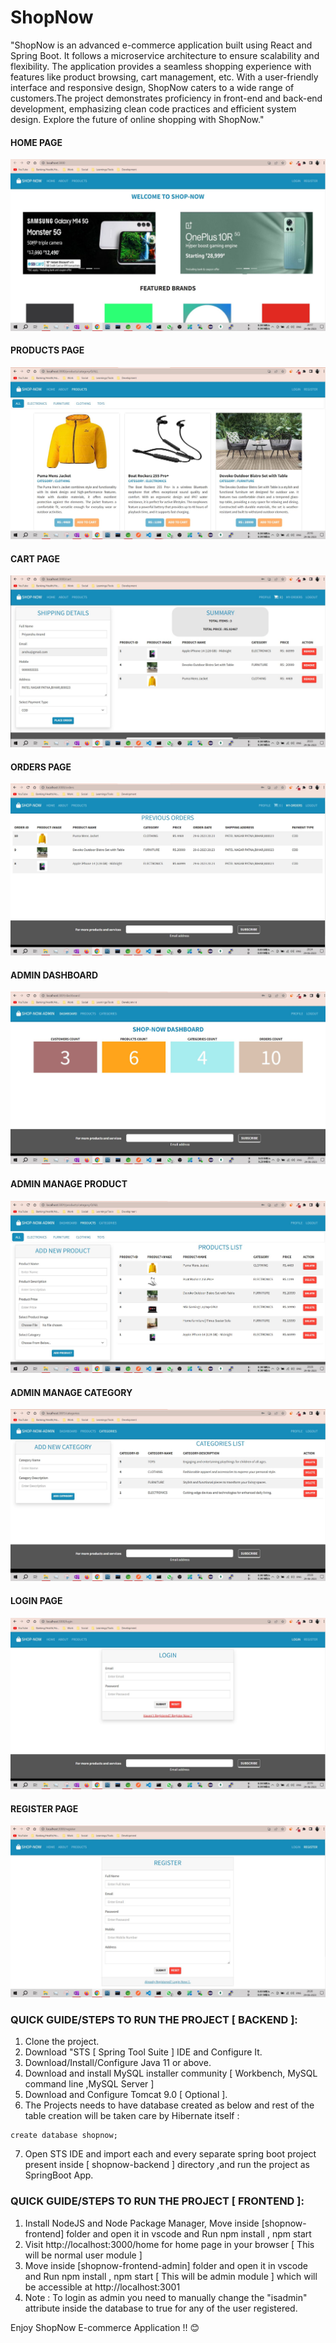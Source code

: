 # ShopNow
"ShopNow is an advanced e-commerce application built using React and Spring Boot. It follows a microservice architecture to ensure scalability and flexibility. The application provides a seamless shopping experience with features like product browsing, cart management, etc. With a user-friendly interface and responsive design, ShopNow caters to a wide range of customers.The project demonstrates proficiency in front-end and back-end development, emphasizing clean code practices and efficient system design. Explore the future of online shopping with ShopNow."
 
#### HOME PAGE
![Home](Screenshots/HomePage.JPG)

#### PRODUCTS PAGE
![Products](Screenshots/ProductsPage.JPG)

#### CART PAGE
![Cart](Screenshots/CartPage.JPG)

#### ORDERS PAGE
![Orders](Screenshots/OrdersPage.JPG)

#### ADMIN DASHBOARD
![Dashboard](Screenshots/AdminDashboardPage.JPG)

#### ADMIN MANAGE PRODUCT
![ManageProduct](Screenshots/AdminAddProductPage.JPG)

#### ADMIN MANAGE CATEGORY
![ManageCategory](Screenshots/AdminAddCategoryPage.JPG)

#### LOGIN PAGE
![Login](Screenshots/LoginPage.JPG)

#### REGISTER PAGE
![Register](Screenshots/RegisterPage.JPG)

### QUICK GUIDE/STEPS TO RUN THE PROJECT [ BACKEND ]:
1. Clone the project.
2. Download "STS [ Spring Tool Suite ] IDE and Configure It.
3. Download/Install/Configure Java 11 or above.
4. Download and install MySQL installer community [ Workbench, MySQL command line ,MySQL Server ]
5. Download and Configure Tomcat 9.0 [ Optional ].
6. The Projects needs to have database created as below and rest of the table creation will be taken care by Hibernate itself : 

```
create database shopnow;
```
7. Open STS IDE and import each and every separate spring boot project present inside [ shopnow-backend ] directory ,and run the project as SpringBoot App.

### QUICK GUIDE/STEPS TO RUN THE PROJECT [ FRONTEND ]:
1. Install NodeJS and Node Package Manager, Move inside [shopnow-frontend] folder and open it in vscode and Run npm install , npm start
2. Visit http://localhost:3000/home for home page in your browser [ This will be normal user module ]
3. Move inside [shopnow-frontend-admin] folder and open it in vscode and Run npm install , npm start  [ This will be admin module ] which will be accessible at http://localhost:3001
4. Note : To login as admin you need to manually change the "isadmin" attribute inside the database to true for any of the user registered.

Enjoy ShopNow E-commerce Application !! 😊
